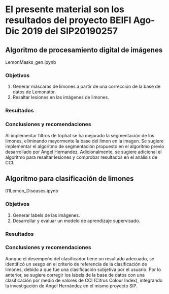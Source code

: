 # El presente material son los resultados del proyecto BEIFI Ago-Dic 2019 del SIP20190257

## Algoritmo de procesamiento digital de imágenes
LemonMasks_gen.ipynb

### Objetivos 
1. Generar máscaras de limones a partir de una corrección de la base de datos de Lemonator.
2. Resaltar lesiones en las imágenes de limones.

### Resultados

### Conclusiones y recomendaciones
Al implementar filtros de tophat se ha mejorado la segmentación de los limones, eliminando mayormente la base del limon en la imagen. Se sugiere implementar el algoritmo de segmentación propuesto en el algoritmo previo desarrollado por Angel Hernandez. Adicionalmente, se sugiere adicional el algoritmo para resaltar lesiones y comprobar resultados en el análisis de CCI.


## Algoritmo para clasificación de limones
01Lemon_Diseases.ipynb 

### Objetivos
1. Generar labels de las imágenes.
2. Desarrollar y evaluar un modelo de aprendizaje supervisado.

### Resultados

### Conclusiones y recomendaciones
Aunque el desempeño del clasificador tiene un resultado adecuado, se identificó un sesgo en el criterio de referencia de la clasificación de limones, debido a que fue una clasificación subjetiva por el usuario. Por lo anterior, se sugiere corregir los labels de la base de datos con una clasificación por medio de valores de CCI (Citrus Colour Index), integrando la investigación de Angel Hernández en el mismo proyecto SIP. 
